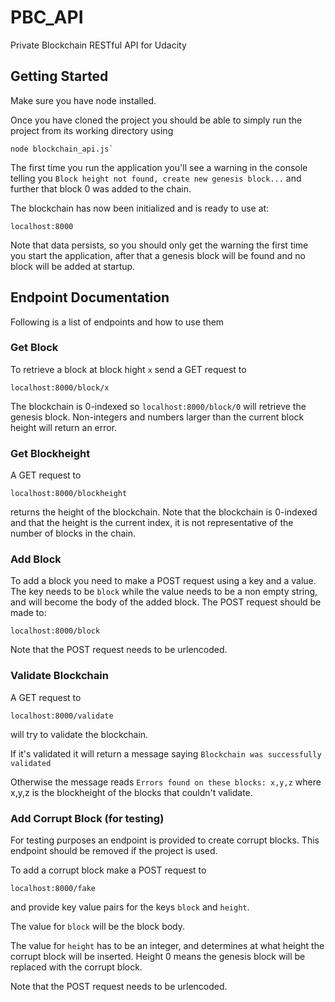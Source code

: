 # PBC_API
Private Blockchain RESTful API for Udacity

## Getting Started

Make sure you have node installed. 

Once you have cloned the project you should be able to simply run the project from its working directory using 
```
node blockchain_api.js`
```
The first time you run the application you'll see a warning in the console telling you `Block height not found, create new genesis block...` and further that block 0 was added to the chain.

The blockchain has now been initialized and is ready to use at:
```
localhost:8000
```
Note that data persists, so you should only get the warning the first time you start the application, after that a genesis block will be found and no block will be added at startup.

## Endpoint Documentation

Following is a list of endpoints and how to use them

### Get Block
To retrieve a block at block hight `x` send a GET request to 
```
localhost:8000/block/x
```
The blockchain is 0-indexed so `localhost:8000/block/0` will retrieve the genesis block. Non-integers and numbers larger than the current block height will return an error.

### Get Blockheight
A GET request to
```
localhost:8000/blockheight
```
returns the height of the blockchain. Note that the blockchain is 0-indexed and that the height is the current index, it is not representative of the number of blocks in the chain.

### Add Block
To add a block you need to make a POST request using a key and a value. The key needs to be `block` while the value needs to be a non empty string, and will become the body of the added block. The POST request should be made to:

```
localhost:8000/block
```
Note that the POST request needs to be urlencoded.

### Validate Blockchain
A GET request to 
```
localhost:8000/validate
```
will try to validate the blockchain. 

If it's validated it will return a message saying `Blockchain was successfully validated`

Otherwise the message reads `Errors found on these blocks: x,y,z` where x,y,z is the blockheight of the blocks that couldn't validate.

### Add Corrupt Block (for testing)
For testing purposes an endpoint is provided to create corrupt blocks. This endpoint should be removed if the project is used. 

To add a corrupt block make a POST request to
```
localhost:8000/fake
```
and provide key value pairs for the keys `block` and `height`. 

The value for `block` will be the block body. 

The value for `height` has to be an integer, and determines at what height the corrupt block will be inserted. Height 0 means the genesis block will be replaced with the corrupt block.

Note that the POST request needs to be urlencoded.

